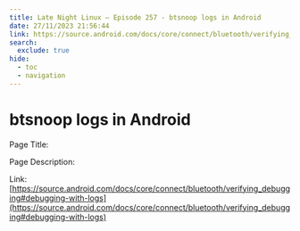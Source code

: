 ```yaml
---
title: Late Night Linux – Episode 257 - btsnoop logs in Android
date: 27/11/2023 21:56:44
link: https://source.android.com/docs/core/connect/bluetooth/verifying_debugging#debugging-with-logs
search:
  exclude: true
hide:
  - toc
  - navigation
---
```


# btsnoop logs in Android

Page Title: 

Page Description:  

Link: [https://source.android.com/docs/core/connect/bluetooth/verifying_debugging#debugging-with-logs](https://source.android.com/docs/core/connect/bluetooth/verifying_debugging#debugging-with-logs)